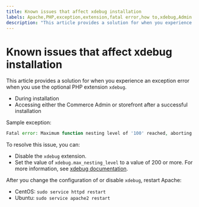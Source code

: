 ```yaml
---
title: Known issues that affect xdebug installation
labels: Apache,PHP,exception,extension,fatal error,how to,xdebug,Admin
description: "This article provides a solution for when you experience an exception error when you use the optional PHP extension `xdebug`."
---
```


# Known issues that affect xdebug installation

This article provides a solution for when you experience an exception error when you use the optional PHP extension `xdebug`.

* During installation
* Accessing either the Commerce Admin or storefront after a successful installation

Sample exception:

```php
Fatal error: Maximum function nesting level of '100' reached, aborting!
```

To resolve this issue, you can:

* Disable the `xdebug` extension.
* Set the value of `xdebug.max_nesting_level` to a value of 200 or more. For more information, see [xdebug documentation](http://xdebug.org/docs/basic#max_nesting_level).

After you change the configuration of or disable `xdebug`, restart Apache:

* CentOS: `sudo service httpd restart`
* Ubuntu: `sudo service apache2 restart` 

